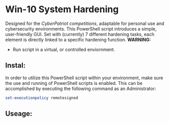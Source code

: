 # Win-10 System Hardening

Designed for the *CyberPatriot competitions*, adaptable for personal use and cybersecurity environments. This PowerShell script introduces a simple, user-friendly GUI. Set with (currently) 7 different hardening tasks, each element is directly linked to a specific hardening function. 
  **WARNING:**
  - Run script in a virtual, or controlled enviornment. 

## Instal:
In order to utilize this PowerShell script within your environment, make sure the use and running of PowerShell scripts is enabled. This can be accomplished by executing the following command as an Administrator:
```Powershell
set-executionpolicy remotesigned
```


## Useage:
